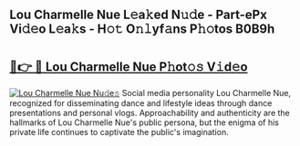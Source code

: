 ## Lou Charmelle Nue L𝚎a𝚔ed N𝚞𝚍e - Part-ePx Vi𝚍𝚎o L𝚎a𝚔s - H𝚘𝚝 O𝚗𝚕yf𝚊ns P𝚑𝚘tos B0B9h

# <h2><a href="http://kf1t0g.oniu.top/?m=Lou+Charmelle+Nue">🔗👉 🔴 Lou Charmelle Nue P𝚑ot𝚘𝚜 V𝚒d𝚎o</a></h2>

[![Lou Charmelle Nue Nu𝚍e𝚜](https://i.imgur.com/0qMVB7G.gif)](http://kf1t0g.oniu.top/?m=Lou+Charmelle+Nue)
Social media personality Lou Charmelle Nue, recognized for disseminating dance and lifestyle ideas through dance presentations and personal vlogs. Approachability and authenticity are the hallmarks of Lou Charmelle Nue's public persona, but the enigma of his private life continues to captivate the public's imagination.  
